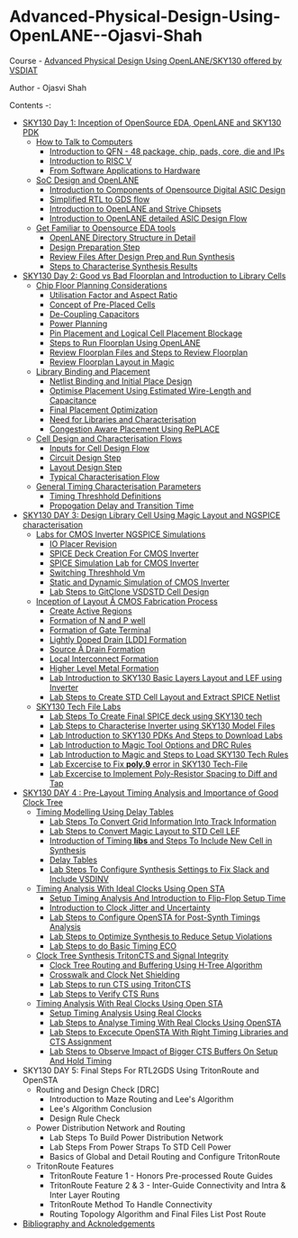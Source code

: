 # Advanced-Physical-Design-Using-OpenLANE--Ojasvi-Shah

Course -  [Advanced Physical Design Using OpenLANE/SKY130 offered by VSDIAT](https://vsdsquadron.vlsisystemdesign.com/digital-vlsi-soc-design-and-planning/)

Author - Ojasvi Shah

Contents -:
* [SKY130 Day 1: Inception of OpenSource EDA, OpenLANE and SKY130 PDK](https://github.com/ojasvi-shah/Advanced-Physical-Design-Using-OpenLANE--Ojasvi-Shah/blob/main/DAY%201.md)
    - [How to Talk to Computers](https://github.com/ojasvi-shah/Advanced-Physical-Design-Using-OpenLANE--Ojasvi-Shah/blob/main/DAY%201.md#how-to-talk-to-computers)
        + [Introduction to QFN - 48 package, chip, pads, core, die and IPs](https://github.com/ojasvi-shah/Advanced-Physical-Design-Using-OpenLANE--Ojasvi-Shah/blob/main/DAY%201.md#introduction-to-qfn---48-package-chip-pads-core-die-and-ips)
        + [Introduction to RISC V](https://github.com/ojasvi-shah/Advanced-Physical-Design-Using-OpenLANE--Ojasvi-Shah/blob/main/DAY%201.md#introduction-to-risc-v)
        + [From Software Applications to Hardware](https://github.com/ojasvi-shah/Advanced-Physical-Design-Using-OpenLANE--Ojasvi-Shah/blob/main/DAY%201.md#from-software-applications-to-hardware)
    - [SoC Design and OpenLANE](https://github.com/ojasvi-shah/Advanced-Physical-Design-Using-OpenLANE--Ojasvi-Shah/blob/main/DAY%201.md#soc-design-and-openlane)
        + [Introduction to Components of Opensource Digital ASIC Design](https://github.com/ojasvi-shah/Advanced-Physical-Design-Using-OpenLANE--Ojasvi-Shah/blob/main/DAY%201.md#introduction-to-components-of-opensource-digital-asic-design)
        + [Simplified RTL to GDS flow](https://github.com/ojasvi-shah/Advanced-Physical-Design-Using-OpenLANE--Ojasvi-Shah/blob/main/DAY%201.md#simplified-rtl-to-gds-flow)
        + [Introduction to OpenLANE and Strive Chipsets](https://github.com/ojasvi-shah/Advanced-Physical-Design-Using-OpenLANE--Ojasvi-Shah/blob/main/DAY%201.md#introduction-to-openlane-and-strive-chipsets)
        + [Introduction to OpenLANE detailed ASIC Design Flow](https://github.com/ojasvi-shah/Advanced-Physical-Design-Using-OpenLANE--Ojasvi-Shah/blob/main/DAY%201.md#introduction-to-openlane-detailed-asic-design-flow)
    - [Get Familiar to Opensource EDA tools](https://github.com/ojasvi-shah/Advanced-Physical-Design-Using-OpenLANE--Ojasvi-Shah/blob/main/DAY%201.md#get-familiar-to-opensource-eda-tools)
        + [OpenLANE Directory Structure in Detail](https://github.com/ojasvi-shah/Advanced-Physical-Design-Using-OpenLANE--Ojasvi-Shah/blob/main/DAY%201.md#openlane-directory-structure-in-detail)
        + [Design Preparation Step](https://github.com/ojasvi-shah/Advanced-Physical-Design-Using-OpenLANE--Ojasvi-Shah/blob/main/DAY%201.md#design-preparation-step)
        + [Review Files After Design Prep and Run Synthesis](https://github.com/ojasvi-shah/Advanced-Physical-Design-Using-OpenLANE--Ojasvi-Shah/blob/main/DAY%201.md#review-files-after-design-prep-and-run-synthesis)
        + [Steps to Characterise Synthesis Results](https://github.com/ojasvi-shah/Advanced-Physical-Design-Using-OpenLANE--Ojasvi-Shah/blob/main/DAY%201.md#steps-to-charecterise-synthesis-results)        
* [SKY130 Day 2: Good vs Bad Floorplan and Introduction to Library Cells](https://github.com/ojasvi-shah/Advanced-Physical-Design-Using-OpenLANE--Ojasvi-Shah/blob/main/DAY%202.md#sky130-day-2-good-vs-bad-floorplan-and-introduction-to-library-cells)
    - [Chip Floor Planning Considerations](https://github.com/ojasvi-shah/Advanced-Physical-Design-Using-OpenLANE--Ojasvi-Shah/blob/main/DAY%202.md#chip-floor-planning-considerations)
        + [Utilisation Factor and Aspect Ratio](https://github.com/ojasvi-shah/Advanced-Physical-Design-Using-OpenLANE--Ojasvi-Shah/blob/main/DAY%202.md#utilisation-factor-and-aspect-ratio)
        + [Concept of Pre-Placed Cells](https://github.com/ojasvi-shah/Advanced-Physical-Design-Using-OpenLANE--Ojasvi-Shah/blob/main/DAY%202.md#concept-of-pre-placed-cells)
        + [De-Coupling Capacitors](https://github.com/ojasvi-shah/Advanced-Physical-Design-Using-OpenLANE--Ojasvi-Shah/blob/main/DAY%202.md#de-coupling-capacitors)
        + [Power Planning](https://github.com/ojasvi-shah/Advanced-Physical-Design-Using-OpenLANE--Ojasvi-Shah/blob/main/DAY%202.md#power-planning)
        + [Pin Placement and Logical Cell Placement Blockage](https://github.com/ojasvi-shah/Advanced-Physical-Design-Using-OpenLANE--Ojasvi-Shah/blob/main/DAY%202.md#pin-placement-and-logical-cell-placement-blockage)
        + [Steps to Run Floorplan Using OpenLANE](https://github.com/ojasvi-shah/Advanced-Physical-Design-Using-OpenLANE--Ojasvi-Shah/blob/main/DAY%202.md#steps-to-run-floorplan-using-openlane)
        + [Review Floorplan Files and Steps to Review Floorplan](https://github.com/ojasvi-shah/Advanced-Physical-Design-Using-OpenLANE--Ojasvi-Shah/blob/main/DAY%202.md#review-floorplan-files-and-steps-to-review-floorplan)
        + [Review Floorplan Layout in Magic](https://github.com/ojasvi-shah/Advanced-Physical-Design-Using-OpenLANE--Ojasvi-Shah/blob/main/DAY%202.md#review-floorplan-layout-in-magic)
     - [Library Binding and Placement](https://github.com/ojasvi-shah/Advanced-Physical-Design-Using-OpenLANE--Ojasvi-Shah/blob/main/DAY%202.md#library-binding-and-placement)
        + [Netlist Binding and Initial Place Design](https://github.com/ojasvi-shah/Advanced-Physical-Design-Using-OpenLANE--Ojasvi-Shah/blob/main/DAY%202.md#netlist-binding-and-initial-place-design)
        + [Optimise Placement Using Estimated Wire-Length and Capacitance](https://github.com/ojasvi-shah/Advanced-Physical-Design-Using-OpenLANE--Ojasvi-Shah/blob/main/DAY%202.md#optimise-placement-using-estimated-wire-length-and-capacitance)
        + [Final Placement Optimization](https://github.com/ojasvi-shah/Advanced-Physical-Design-Using-OpenLANE--Ojasvi-Shah/blob/main/DAY%202.md#final-placement-optimization)
        + [Need for Libraries and Characterisation](https://github.com/ojasvi-shah/Advanced-Physical-Design-Using-OpenLANE--Ojasvi-Shah/blob/main/DAY%202.md#need-for-libraries-and-characterisation)
        + [Congestion Aware Placement Using RePLACE](https://github.com/ojasvi-shah/Advanced-Physical-Design-Using-OpenLANE--Ojasvi-Shah/blob/main/DAY%202.md#congestion-aware-placement-using-replace)
    - [Cell Design and Characterisation Flows](https://github.com/ojasvi-shah/Advanced-Physical-Design-Using-OpenLANE--Ojasvi-Shah/blob/main/DAY%202.md#cell-design-and-characterisation-flows)
        + [Inputs for Cell Design Flow](https://github.com/ojasvi-shah/Advanced-Physical-Design-Using-OpenLANE--Ojasvi-Shah/blob/main/DAY%202.md#inputs-for-cell-design-flow-and-circuit-and-layout-design-step)
        + [Circuit Design Step](https://github.com/ojasvi-shah/Advanced-Physical-Design-Using-OpenLANE--Ojasvi-Shah/blob/main/DAY%202.md#inputs-for-cell-design-flow-and-circuit-and-layout-design-step)
        + [Layout Design Step](https://github.com/ojasvi-shah/Advanced-Physical-Design-Using-OpenLANE--Ojasvi-Shah/blob/main/DAY%202.md#inputs-for-cell-design-flow-and-circuit-and-layout-design-step)
        + [Typical Characterisation Flow](https://github.com/ojasvi-shah/Advanced-Physical-Design-Using-OpenLANE--Ojasvi-Shah/blob/main/DAY%202.md#typical-characterisation-flow)
     - [General Timing Characterisation Parameters](https://github.com/ojasvi-shah/Advanced-Physical-Design-Using-OpenLANE--Ojasvi-Shah/blob/main/DAY%202.md#general-timing-characterisation-parameters)
        + [Timing Threshhold Definitions](https://github.com/ojasvi-shah/Advanced-Physical-Design-Using-OpenLANE--Ojasvi-Shah/blob/main/DAY%202.md#timing-threshhold-definitions)
        + [Propogation Delay and Transition Time](https://github.com/ojasvi-shah/Advanced-Physical-Design-Using-OpenLANE--Ojasvi-Shah/blob/main/DAY%202.md#propogation-delay-and-transition-time)     
* [SKY130 DAY 3: Design Library Cell Using Magic Layout and NGSPICE characterisation](https://github.com/ojasvi-shah/Advanced-Physical-Design-Using-OpenLANE--Ojasvi-Shah/blob/main/DAY%203.md#sky130-day-3-design-library-cell-using-magic-layout-and-ngspice-characterisation)
     - [Labs for CMOS Inverter NGSPICE Simulations](https://github.com/ojasvi-shah/Advanced-Physical-Design-Using-OpenLANE--Ojasvi-Shah/blob/main/DAY%203.md#labs-for-cmos-inverter-ngspice-simulations)
        + [IO Placer Revision](https://github.com/ojasvi-shah/Advanced-Physical-Design-Using-OpenLANE--Ojasvi-Shah/blob/main/DAY%203.md#io-placer-revision)
        + [SPICE Deck Creation For CMOS Inverter](https://github.com/ojasvi-shah/Advanced-Physical-Design-Using-OpenLANE--Ojasvi-Shah/blob/main/DAY%203.md#spice-deck-creation-for-cmos-inverter)
        + [SPICE Simulation Lab for CMOS Inverter](https://github.com/ojasvi-shah/Advanced-Physical-Design-Using-OpenLANE--Ojasvi-Shah/blob/main/DAY%203.md#spice-simulation-lab-for-cmos-inverter)
        + [Switching Threshhold Vm](https://github.com/ojasvi-shah/Advanced-Physical-Design-Using-OpenLANE--Ojasvi-Shah/blob/main/DAY%203.md#switching-threshhold-vm)
        + [Static and Dynamic Simulation of CMOS Inverter](https://github.com/ojasvi-shah/Advanced-Physical-Design-Using-OpenLANE--Ojasvi-Shah/blob/main/DAY%203.md#static-and-dynamic-simulation-of-cmos-inverter)
        + [Lab Steps to GitClone VSDSTD Cell Design](https://github.com/ojasvi-shah/Advanced-Physical-Design-Using-OpenLANE--Ojasvi-Shah/blob/main/DAY%203.md#lab-steps-to-gitclone-vsdstd-cell-design)
     - [Inception of Layout Â CMOS Fabrication Process](https://github.com/ojasvi-shah/Advanced-Physical-Design-Using-OpenLANE--Ojasvi-Shah/blob/main/DAY%203.md#inception-of-layout-%C3%A2-cmos-fabrication-process)
        + [Create Active Regions](https://github.com/ojasvi-shah/Advanced-Physical-Design-Using-OpenLANE--Ojasvi-Shah/blob/main/DAY%203.md#create-active-regions)
        + [Formation of N and P well](https://github.com/ojasvi-shah/Advanced-Physical-Design-Using-OpenLANE--Ojasvi-Shah/blob/main/DAY%203.md#formation-of-n-and-p-well)
        + [Formation of Gate Terminal](https://github.com/ojasvi-shah/Advanced-Physical-Design-Using-OpenLANE--Ojasvi-Shah/blob/main/DAY%203.md#formation-of-gate-terminal)
        + [Lightly Doped Drain [LDD] Formation](https://github.com/ojasvi-shah/Advanced-Physical-Design-Using-OpenLANE--Ojasvi-Shah/blob/main/DAY%203.md#lightly-doped-drain-ldd-formation)
        + [Source Â Drain Formation](https://github.com/ojasvi-shah/Advanced-Physical-Design-Using-OpenLANE--Ojasvi-Shah/blob/main/DAY%203.md#source-%C3%A2-drain-formation)
        + [Local Interconnect Formation](https://github.com/ojasvi-shah/Advanced-Physical-Design-Using-OpenLANE--Ojasvi-Shah/blob/main/DAY%203.md#local-interconnect-formation)
        + [Higher Level Metal Formation](https://github.com/ojasvi-shah/Advanced-Physical-Design-Using-OpenLANE--Ojasvi-Shah/blob/main/DAY%203.md#higher-level-metal-formation)
        + [Lab Introduction to SKY130 Basic Layers Layout and LEF using Inverter](https://github.com/ojasvi-shah/Advanced-Physical-Design-Using-OpenLANE--Ojasvi-Shah/blob/main/DAY%203.md#lab-introduction-to-sky130-basic-layers-layout-and-lef-using-inverter)
        + [Lab Steps to Create STD Cell Layout and Extract SPICE Netlist](https://github.com/ojasvi-shah/Advanced-Physical-Design-Using-OpenLANE--Ojasvi-Shah/blob/main/DAY%203.md#lab-steps-to-create-std-cell-layout-and-extract-spice-netlist)
     - [SKY130 Tech File Labs](https://github.com/ojasvi-shah/Advanced-Physical-Design-Using-OpenLANE--Ojasvi-Shah/blob/main/DAY%203.md#sky130-tech-file-labs)
        + [Lab Steps To Create Final SPICE deck using SKY130 tech](https://github.com/ojasvi-shah/Advanced-Physical-Design-Using-OpenLANE--Ojasvi-Shah/blob/main/DAY%203.md#lab-steps-to-create-final-spice-deak-using-sky130-tech)
        + [Lab Steps to Characterise Inverter using SKY130 Model Files](https://github.com/ojasvi-shah/Advanced-Physical-Design-Using-OpenLANE--Ojasvi-Shah/blob/main/DAY%203.md#lab-steps-to-characterise-inverter-using-sky130-model-files)
        + [Lab Introduction to SKY130 PDKs And Steps to Download Labs](https://github.com/ojasvi-shah/Advanced-Physical-Design-Using-OpenLANE--Ojasvi-Shah/blob/main/DAY%203.md#lab-introduction-to-sky130-pdks-and-steps-to-download-labs)
        + [Lab Introduction to Magic Tool Options and DRC Rules](https://github.com/ojasvi-shah/Advanced-Physical-Design-Using-OpenLANE--Ojasvi-Shah/blob/main/DAY%203.md#lab-introduction-to-magic-tool-options-and-drc-rules)
        + [Lab Introduction to Magic and Steps to Load SKY130 Tech Rules](https://github.com/ojasvi-shah/Advanced-Physical-Design-Using-OpenLANE--Ojasvi-Shah/blob/main/DAY%203.md#lab-introduction-to-magic-and-steps-to-load-sky130-tech-rules)
        + [Lab Excercise to Fix **poly.9** error in SKY130 Tech-File](https://github.com/ojasvi-shah/Advanced-Physical-Design-Using-OpenLANE--Ojasvi-Shah/blob/main/DAY%203.md#lab-excercise-to-fix-poly9-error-in-sky130-tech-file)
        + [Lab Excercise to Implement Poly-Resistor Spacing to Diff and Tap](https://github.com/ojasvi-shah/Advanced-Physical-Design-Using-OpenLANE--Ojasvi-Shah/blob/main/DAY%203.md#lab-excercise-to-implement-poly-resistor-spacing-to-diff-and-tap)
* [SKY130 DAY 4 : Pre-Layout Timing Analysis and Importance of Good Clock Tree](https://github.com/ojasvi-shah/Advanced-Physical-Design-Using-OpenLANE--Ojasvi-Shah/blob/main/DAY%204.md#sky130-day-4--pre-layout-timing-analysis-and-importance-of-good-clock-tree)
     - [Timing Modelling Using Delay Tables](https://github.com/ojasvi-shah/Advanced-Physical-Design-Using-OpenLANE--Ojasvi-Shah/blob/main/DAY%204.md#timing-modelling-using-delay-tables)
        + [Lab Steps To Convert Grid Information Into Track Information](https://github.com/ojasvi-shah/Advanced-Physical-Design-Using-OpenLANE--Ojasvi-Shah/blob/main/DAY%204.md#lab-steps-to-convert-grid-information-into-track-information)
        + [Lab Steps to Convert Magic Layout to STD Cell LEF](https://github.com/ojasvi-shah/Advanced-Physical-Design-Using-OpenLANE--Ojasvi-Shah/blob/main/DAY%204.md#lab-steps-to-convert-magic-layout-to-std-cell-lef)
        + [Introduction of Timing **libs** and Steps To Include New Cell in Synthesis](https://github.com/ojasvi-shah/Advanced-Physical-Design-Using-OpenLANE--Ojasvi-Shah/blob/main/DAY%204.md#introduction-of-timing-libs-and-steps-to-include-new-cell-in-synthesis)
        + [Delay Tables](https://github.com/ojasvi-shah/Advanced-Physical-Design-Using-OpenLANE--Ojasvi-Shah/blob/main/DAY%204.md#delay-tables)
        + [Lab Steps To Configure Synthesis Settings to Fix Slack and Include VSDINV](https://github.com/ojasvi-shah/Advanced-Physical-Design-Using-OpenLANE--Ojasvi-Shah/blob/main/DAY%204.md#lab-steps-to-configure-synthesis-settings-to-fix-slack-and-include-vsdinv)
     - [Timing Analysis With Ideal Clocks Using Open STA](https://github.com/ojasvi-shah/Advanced-Physical-Design-Using-OpenLANE--Ojasvi-Shah/blob/main/DAY%204.md#timing-analysis-with-ideal-clocks-using-open-sta)
        + [Setup Timing Analysis And Introduction to Flip-Flop Setup Time](https://github.com/ojasvi-shah/Advanced-Physical-Design-Using-OpenLANE--Ojasvi-Shah/blob/main/DAY%204.md#setup-timing-analysis-and-introduction-to-flip-flop-setup-time)
        + [Introduction to Clock Jitter and Uncertainty](https://github.com/ojasvi-shah/Advanced-Physical-Design-Using-OpenLANE--Ojasvi-Shah/blob/main/DAY%204.md#introduction-to-clock-jitter-and-uncertainty)
        + [Lab Steps to Configure OpenSTA for Post-Synth Timings Analysis](https://github.com/ojasvi-shah/Advanced-Physical-Design-Using-OpenLANE--Ojasvi-Shah/blob/main/DAY%204.md#lab-steps-to-configure-opensta-for-post-synth-timings-analysis)
        + [Lab Steps to Optimize Synthesis to Reduce Setup Violations](https://github.com/ojasvi-shah/Advanced-Physical-Design-Using-OpenLANE--Ojasvi-Shah/blob/main/DAY%204.md#lab-steps-to-optimize-synthesis-to-reduce-setup-violations)
        + [Lab Steps to do Basic Timing ECO](https://github.com/ojasvi-shah/Advanced-Physical-Design-Using-OpenLANE--Ojasvi-Shah/blob/main/DAY%204.md#lab-steps-to-do-basic-timing-eco)
     - [Clock Tree Synthesis TritonCTS and Signal Integrity](https://github.com/ojasvi-shah/Advanced-Physical-Design-Using-OpenLANE--Ojasvi-Shah/blob/main/DAY%204.md#clock-tree-synthesis-tritoncts-and-signal-integrity)
        + [Clock Tree Routing and Buffering Using H-Tree Algorithm](https://github.com/ojasvi-shah/Advanced-Physical-Design-Using-OpenLANE--Ojasvi-Shah/blob/main/DAY%204.md#clock-tree-routing-and-buffering-using-h-tree-algorithm)
        + [Crosswalk and Clock Net Shielding](https://github.com/ojasvi-shah/Advanced-Physical-Design-Using-OpenLANE--Ojasvi-Shah/blob/main/DAY%204.md#crosswalk-and-clock-net-shielding)
        + [Lab Steps to run CTS using TritonCTS](https://github.com/ojasvi-shah/Advanced-Physical-Design-Using-OpenLANE--Ojasvi-Shah/blob/main/DAY%204.md#lab-steps-to-run-cts-using-tritoncts)
        + [Lab Steps to Verify CTS Runs](https://github.com/ojasvi-shah/Advanced-Physical-Design-Using-OpenLANE--Ojasvi-Shah/blob/main/DAY%204.md#lab-steps-to-verify-cts-runs)
     - [Timing Analysis  With Real Clocks Using Open STA](https://github.com/ojasvi-shah/Advanced-Physical-Design-Using-OpenLANE--Ojasvi-Shah/blob/main/DAY%204.md#timing-analysis--with-real-clocks-using-open-sta)
        + [Setup Timing Analysis Using Real Clocks](https://github.com/ojasvi-shah/Advanced-Physical-Design-Using-OpenLANE--Ojasvi-Shah/blob/main/DAY%204.md#setup-timing-analysis-using-real-clocks)
        + [Lab Steps to Analyse Timing With Real Clocks Using OpenSTA](https://github.com/ojasvi-shah/Advanced-Physical-Design-Using-OpenLANE--Ojasvi-Shah/blob/main/DAY%204.md#setup-timing-analysis-using-real-clocks)
        + [Lab Steps to Excecute OpenSTA With Right Timing Libraries and CTS Assignment](https://github.com/ojasvi-shah/Advanced-Physical-Design-Using-OpenLANE--Ojasvi-Shah/blob/main/DAY%204.md#lab-steps-to-excecute-opensta-with-right-timing-libraries-and-cts-assignment)
        + [Lab Steps to Observe Impact of Bigger CTS Buffers On Setup And Hold Timing](https://github.com/ojasvi-shah/Advanced-Physical-Design-Using-OpenLANE--Ojasvi-Shah/blob/main/DAY%204.md#lab-steps-to-observe-impact-of-bigger-cts-buffers-on-setup-and-hold-timing)
* SKY130 DAY 5: Final Steps For RTL2GDS Using TritonRoute and OpenSTA
     - Routing and Design Check [DRC]
        + Introduction to Maze Routing and Lee's Algorithm
        + Lee's Algorithm Conclusion
        + Design Rule Check
     - Power Distribution Network and Routing
        + Lab Steps To Build Power Distribution Network
        + Lab Steps From Power Straps To STD Cell Power
        + Basics of Global and Detail Routing and Configure TritonRoute
     - TritonRoute Features
        + TritonRoute Feature 1 - Honors Pre-processed Route Guides
        + TritonRoute Feature 2 & 3 - Inter-Guide Connectivity and Intra & Inter Layer Routing
        + TritonRoute Method To Handle Connectivity
        + Routing Topology Algorithm and Final Files List Post Route
* [Bibliography and Acknoledgements](https://github.com/ojasvi-shah/Advanced-Physical-Design-Using-OpenLANE--Ojasvi-Shah/blob/main/Bibliography%20and%20Acknowledgements.md)
